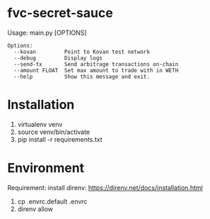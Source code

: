 # fvc-secret-sauce

Usage: main.py [OPTIONS]
```
Options:
  --kovan         Point to Kovan test network
  --debug         Display logs
  --send-tx       Send arbitrage transactions on-chain
  --amount FLOAT  Set max amount to trade with in WETH
  --help          Show this message and exit.
```

# Installation

1. virtualenv venv
2. source venv/bin/activate
3. pip install -r requirements.txt

# Environment
Requirement: install direnv: https://direnv.net/docs/installation.html
1. cp .envrc.default .envrc
2. direnv allow
